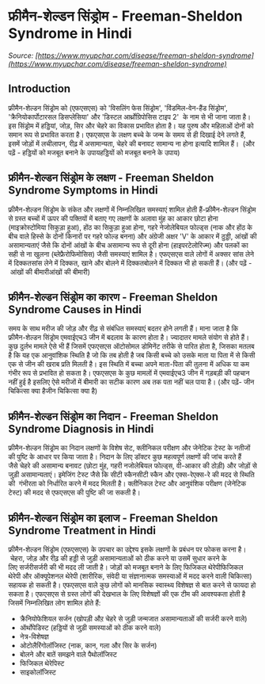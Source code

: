 # फ्रीमैन-शेल्डन सिंड्रोम - Freeman-Sheldon Syndrome in Hindi
_Source: [https://www.myupchar.com/disease/freeman-sheldon-syndrome](https://www.myupchar.com/disease/freeman-sheldon-syndrome)_

## Introduction
फ्रीमैन-शेल्डन सिंड्रोम को (एफएसएस) को 'विसलिंग फेस सिंड्रोम', 'विंडमिल-वेन-हैंड सिंड्रोम', 'क्रैनियोकार्पोटारसल डिसप्लेसिया' और 'डिस्टल आर्थ्रोग्रिपोसिस टाइप 2'  के नाम से भी जाना जाता है।
इस सिंड्रोम में हड्डियां, जोड़, सिर और चेहरे का विकास प्रभावित होता है। यह पुरुष और महिलाओं दोनों को समान रूप से प्रभावित करता है। एफएसएस के लक्षण बच्चे के जन्म के समय से ही दिखाई देने लगते हैं, इसमें जोड़ों में लचीलापन, रीढ़ में असामान्यता, चेहरे की बनावट सामान्य ना होना इत्यादि शामिल हैं। 
(और पढ़ें - हड्डियों को मजबूत बनाने के उपायहड्डियों को मजबूत बनाने के उपाय)

## फ्रीमैन-शेल्डन सिंड्रोम के लक्षण - Freeman Sheldon Syndrome Symptoms in Hindi
फ्रीमैन-शेल्डन सिंड्रोम के संकेत और लक्षणों में निम्नलिखित समस्याएं शामिल होती हैं-
​फ्रीमैन-शेल्डन सिंड्रोम से ग्रस्त बच्चों में ऊपर की पक्तियों में बताए गए लक्षणों के अलावा मुंह का आकार छोटा होना (माइक्रोस्टोमिया सिकुड़ा हुआ), होंठ का सिकुड़ा हुआ होना, गहरे नेजोलेबियल फोल्ड्स (नाक और होंठ के बीच वाले हिस्से के दोनों किनारों पर गहरे फोल्ड बनना) और अंग्रेजी अक्षर 'V' के आकार में ठुड्डी, आंखों की असामान्यताएं जैसे कि दोनों आंखों के बीच असामान्य रूप से दूरी होना (हाइपरटेलोरिज्म) और पलकों का सही से ना खुलना (ब्लेफ्रैरोफिमोसिस) जैसी समस्याएं शामिल है।
एफएसएस वाले लोगों में अक्सर सांस लेने में दिक्कतसांस लेने में दिक्कत, खाने और बोलने में दिक्कतबोलने में दिक्कत भी हो सकती हैं।
(और पढ़ें - आंखों की बीमारीआंखों की बीमारी)

## ​फ्रीमैन-शेल्डन सिंड्रोम का कारण - Freeman Sheldon Syndrome Causes in Hindi
समय के साथ मरीज की जोड़ और रीढ़ से संबंधित समस्याएं बदतर होने लगती हैं। माना जाता है कि फ्रीमैन-शेल्डन सिंड्रोम एमवाईएच3 जीन में बदलाव के कारण होता है। ज्यादातर मामले संयोग से होते हैं। कुछ दुर्लभ मामले ऐसे भी हैं जिसमें एफएसएस ऑटोसोमल डोमिनेंट तरीके से पारित होता है, जिसका मतलब है कि यह एक आनुवांशिक स्थिति है जो कि तब होती है जब किसी बच्चे को उसके माता या पिता में से किसी एक से जीन की खराब प्रति मिलती है। इस स्थिति में बच्चा अपने माता-पिता की तुलना में अधिक या कम गंभीर रूप से प्रभावित हो सकता है।
एफएसएस के कुछ मामलों में एमवाईएच3 जीन में गड़बड़ी की पहचान नहीं हुई है इसलिए ऐसे मरीजों में बीमारी का सटीक कारण अब तक पता नहीं चल पाया है।
(और पढ़ें- जीन चिकित्सा क्या हैजीन चिकित्सा क्या है)

## ​फ्रीमैन-शेल्डन सिंड्रोम का निदान - Freeman Sheldon Syndrome Diagnosis in Hindi
​फ्रीमैन-शेल्डन सिंड्रोम का निदान लक्षणों के विशेष सेट, क्लीनिकल परीक्षण और जेनेटिक टेस्ट के नतीजों की पुष्टि के आधार पर किया जाता है। निदान के लिए डॉक्टर कुछ महत्वपूर्ण लक्षणों की जांच करते हैं जैसे चेहरे की असामान्य बनावट (छोटा मुंह, गहरी नजोलेबियल फोल्ड्स, वी-आकार की ठोड़ी) और जोड़ों से जुड़ी असामान्यताएं।
इमेजिंग टेस्ट जैसे कि सीटी स्कैनसीटी स्कैन और एक्स-रेएक्स-रे की मदद से स्थिति की  गंभीरता को निर्धारित करने में मदद मिलती है। क्लीनिकल टेस्ट और आनुवंशिक परीक्षण (जेनेटिक टेस्ट) की मदद से एफएसएस की पुष्टि की जा सकती है।

## ​फ्रीमैन-शेल्डन सिंड्रोम का इलाज - Freeman Sheldon Syndrome Treatment in Hindi
फ्रीमैन-शेल्डन सिंड्रोम (एफएसएस) के उपचार का उद्देश्य इसके लक्षणों के प्रबंधन पर फोकस करना है। चेहरा, जोड़ और रीढ़ की हड्डी से जुड़ी असामान्यताओं को ठीक करने या उसमें सुधार करने के लिए सर्जरीसर्जरी की भी मदद ली जाती है।
जोड़ों को मजबूत बनाने के लिए फिजिकल थेरेपीफिजिकल थेरेपी और ऑक्यूपेशनल थेरेपी (शारीरिक, संवेदी या संज्ञानात्मक समस्याओं में मदद करने वाली चिकित्सा) सहायक हो सकती है। एफएसएस वाले कुछ लोगों को मानसिक स्वास्थ्य विशेषज्ञ से बात करने से फायदा हो सकता है।
एफएसएस से ग्रस्त लोगों की देखभाल के लिए विशेषज्ञों की एक टीम की आवश्यकता होती है जिसमें निम्नलिखित लोग शामिल होते हैं:
- क्रैनियोफेशियल सर्जन (खोपड़ी औऱ चेहरे से जुड़ी जन्मजात असामान्यताओं की सर्जरी करने वाले)
- ऑर्थोपेडिस्ट (हड्डियों से जुड़ी समस्याओं को ठीक करने वाले)
- नेत्र-विशेषज्ञ
- ओटोलैरिंगोलॉजिस्ट (नाक, कान, गला और सिर के सर्जन)
- बोलने और बातें समझने वाले पैथोलॉजिस्ट
- फिजिकल थेरेपिस्ट
- साइकोलॉजिस्ट

